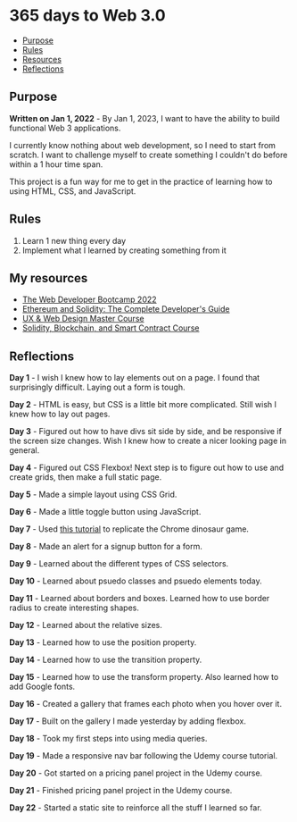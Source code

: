 # 365 days to Web 3.0

- [Purpose](#purpose)
- [Rules](#rules)
- [Resources](#my-resources)
- [Reflections](#reflections)

## Purpose
__Written on Jan 1, 2022__ - By Jan 1, 2023, I want to have the ability to build functional Web 3 applications. 

I currently know nothing about web development, so I need to start from scratch. 
I want to challenge myself to create something I couldn't do before within a 1 hour time span.

This project is a fun way for me to get in the practice of learning how to using HTML, CSS, and JavaScript. 

## Rules
1. Learn 1 new thing every day
1. Implement what I learned by creating something from it


## My resources
- [The Web Developer Bootcamp 2022](https://www.udemy.com/course/the-web-developer-bootcamp/)
- [Ethereum and Solidity: The Complete Developer's Guide](https://www.udemy.com/course/ethereum-and-solidity-the-complete-developers-guide/)
- [UX & Web Design Master Course](https://www.udemy.com/course/ux-web-design-master-course-strategy-design-development/)
- [Solidity, Blockchain, and Smart Contract Course](https://www.youtube.com/watch?v=M576WGiDBdQ&list=WL&index=4&t=1804s)

## Reflections
__Day 1__ - I wish I knew how to lay elements out on a page. I found that surprisingly difficult. Laying out a form is tough.

__Day 2__ - HTML is easy, but CSS is a little bit more complicated. Still wish I knew how to lay out pages.

__Day 3__ - Figured out how to have divs sit side by side, and be responsive if the screen size changes. Wish I knew how to create a nicer looking page in general.

__Day 4__ - Figured out CSS Flexbox! Next step is to figure out how to use and create grids, then make a full static page.

__Day 5__ - Made a simple layout using CSS Grid.

__Day 6__ - Made a little toggle button using JavaScript.

__Day 7__ - Used [this tutorial](https://www.youtube.com/watch?v=bG2BmmYr9NQ) to replicate the Chrome dinosaur game.

__Day 8__ - Made an alert for a signup button for a form.

__Day 9__ - Learned about the different types of CSS selectors.

__Day 10__ - Learned about psuedo classes and psuedo elements today.

__Day 11__ - Learned about borders and boxes. Learned how to use border radius to create interesting shapes.

__Day 12__ - Learned about the relative sizes.

__Day 13__ - Learned how to use the position property.

__Day 14__ - Learned how to use the transition property.

__Day 15__ - Learned how to use the transform property. Also learned how to add Google fonts.

__Day 16__ - Created a gallery that frames each photo when you hover over it.

__Day 17__ - Built on the gallery I made yesterday by adding flexbox.

__Day 18__ - Took my first steps into using media queries.

__Day 19__ - Made a responsive nav bar following the Udemy course tutorial.

__Day 20__ - Got started on a pricing panel project in the Udemy course.

__Day 21__ - Finished pricing panel project in the Udemy course.

__Day 22__ - Started a static site to reinforce all the stuff I learned so far.